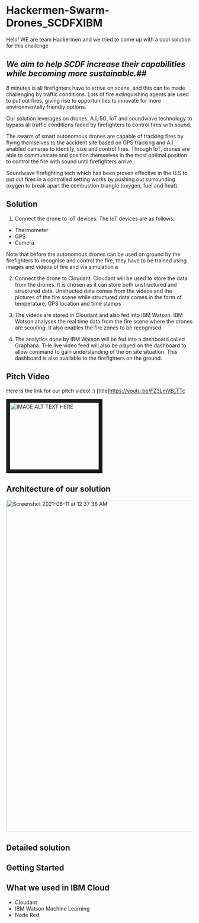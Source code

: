 # Hackermen-Swarm-Drones_SCDFXIBM

Helo! WE are team Hackermen and we tried to come up with a cool solution for this challenge


## *We aim to help SCDF increase their capabilities while becoming more sustainable.*##

8 minutes is all firefighters have to arrive on scene, and this can be made challenging by traffic conditions. Lots of fire extinguishing agents are used to put out fires, giving rise to opportunities to innovate for more environmentally friendly options.

Our solution leverages on drones, A.I, 5G, IoT and soundwave technology to bypass all traffic conditions faced by firefighters to control fires with sound. 

The swarm of smart autonomous drones are capable of tracking fires by flying themselves to the accident site based on GPS tracking and A.I enabled cameras to identify, size and control fires. Through IoT, drones are able to communicate and position themselves in the most optimal position to control the fire with sound until firefighters arrive.

Soundwave firefighting tech which has been proven effective in the U.S to put out fires in a controlled setting works by pushing out surrounding oxygen to break apart the combustion triangle (oxygen, fuel and heat). 

## Solution

1. Connect the drone to IoT devices. The IoT devices are as follows:
  - Thermometer
  - GPS
  - Camera

Note that before the autonomous drones can be used on ground by the firefighters to recognise and control the fire, they have to be trained using images and videos of fire and via simulation a

2. Connect the drone to Cloudant. Cloudant will be used to store the data from the drones. It is chosen as it can store both unstructured and structured data. Unstructed data comes from the videos and the pictures of the fire scene while structured data comes in the form of temperature, GPS location and time stamps

3. The videos are stored in Cloudant and also fed into IBM Watson. IBM Watson analyses the real time data from the fire scene where the drones are scouting. It also enables the fire zones to be recognised.

4. The analytics done by IBM Watson will be fed into a dashboard called Graphana. THe live video feed will also be played on the dashboard to allow command to gain understanding of the on site situation. This dashboard is also available to the firefighters on the ground.

  
## Pitch Video

Here is the link for our pitch video! :)
[title]https://youtu.be/FZ3LmVB_TTc

<a href="https://youtu.be/FZ3LmVB_TTc
" target="_blank"><img src="https://youtu.be/FZ3LmVB_TTc" 
alt="IMAGE ALT TEXT HERE" width="240" height="180" border="10" /></a>


## Architecture of our solution

<img width="895" alt="Screenshot 2021-06-11 at 12 37 36 AM" src="https://user-images.githubusercontent.com/85566578/121563672-3bd46580-ca4d-11eb-81f6-53c9e92a19cf.png">


## Detailed solution

## Getting Started

## What we used in IBM Cloud
- Cloudant
- IBM Watson Machine Learning
- Node Red 







